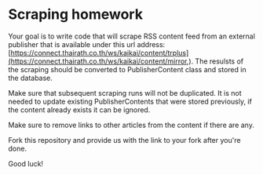 # Scraping homework

Your goal is to write code that will scrape RSS content feed from an external publisher that is available under this url address: [https://connect.thairath.co.th/ws/kaikai/content/trplus](https://connect.thairath.co.th/ws/kaikai/content/mirror,). The resulsts of the scraping should be converted to PublisherContent class and stored in the database.

Make sure that subsequent scraping runs will not be duplicated. It is not needed to update existing PublisherContents that were stored previously, if the content already exists it can be ignored.

Make sure to remove links to other articles from the content if there are any.

Fork this repository and provide us with the link to your fork after you're done.

Good luck!
